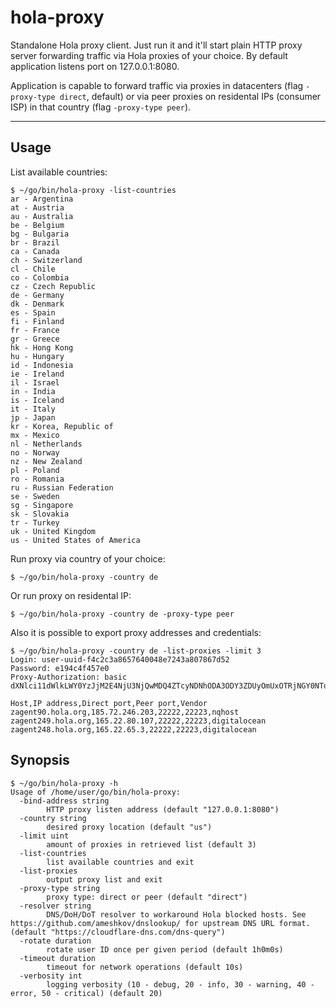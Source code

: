 # hola-proxy


Standalone Hola proxy client. Just run it and it'll start plain HTTP proxy server forwarding traffic via Hola proxies of your choice. By default application listens port on 127.0.0.1:8080.

Application is capable to forward traffic via proxies in datacenters (flag `-proxy-type direct`, default) or via peer proxies on residental IPs (consumer ISP) in that country (flag `-proxy-type peer`).

---

## Usage

List available countries:

```
$ ~/go/bin/hola-proxy -list-countries
ar - Argentina
at - Austria
au - Australia
be - Belgium
bg - Bulgaria
br - Brazil
ca - Canada
ch - Switzerland
cl - Chile
co - Colombia
cz - Czech Republic
de - Germany
dk - Denmark
es - Spain
fi - Finland
fr - France
gr - Greece
hk - Hong Kong
hu - Hungary
id - Indonesia
ie - Ireland
il - Israel
in - India
is - Iceland
it - Italy
jp - Japan
kr - Korea, Republic of
mx - Mexico
nl - Netherlands
no - Norway
nz - New Zealand
pl - Poland
ro - Romania
ru - Russian Federation
se - Sweden
sg - Singapore
sk - Slovakia
tr - Turkey
uk - United Kingdom
us - United States of America
```

Run proxy via country of your choice:

```
$ ~/go/bin/hola-proxy -country de
```

Or run proxy on residental IP:

```
$ ~/go/bin/hola-proxy -country de -proxy-type peer
```

Also it is possible to export proxy addresses and credentials:

```
$ ~/go/bin/hola-proxy -country de -list-proxies -limit 3
Login: user-uuid-f4c2c3a8657640048e7243a807867d52
Password: e194c4f457e0
Proxy-Authorization: basic dXNlci11dWlkLWY0YzJjM2E4NjU3NjQwMDQ4ZTcyNDNhODA3ODY3ZDUyOmUxOTRjNGY0NTdlMA==

Host,IP address,Direct port,Peer port,Vendor
zagent90.hola.org,185.72.246.203,22222,22223,nqhost
zagent249.hola.org,165.22.80.107,22222,22223,digitalocean
zagent248.hola.org,165.22.65.3,22222,22223,digitalocean
```

## Synopsis

```
$ ~/go/bin/hola-proxy -h
Usage of /home/user/go/bin/hola-proxy:
  -bind-address string
    	HTTP proxy listen address (default "127.0.0.1:8080")
  -country string
    	desired proxy location (default "us")
  -limit uint
    	amount of proxies in retrieved list (default 3)
  -list-countries
    	list available countries and exit
  -list-proxies
    	output proxy list and exit
  -proxy-type string
    	proxy type: direct or peer (default "direct")
  -resolver string
    	DNS/DoH/DoT resolver to workaround Hola blocked hosts. See https://github.com/ameshkov/dnslookup/ for upstream DNS URL format. (default "https://cloudflare-dns.com/dns-query")
  -rotate duration
    	rotate user ID once per given period (default 1h0m0s)
  -timeout duration
    	timeout for network operations (default 10s)
  -verbosity int
    	logging verbosity (10 - debug, 20 - info, 30 - warning, 40 - error, 50 - critical) (default 20)

```

